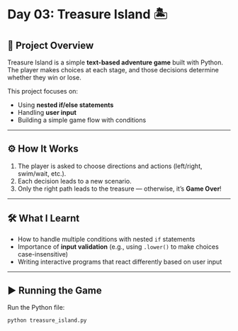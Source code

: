 # Day 03: Treasure Island 🏝️

## 📖 Project Overview
Treasure Island is a simple **text-based adventure game** built with Python.  
The player makes choices at each stage, and those decisions determine whether they win or lose.

This project focuses on:
- Using **nested if/else statements**
- Handling **user input**
- Building a simple game flow with conditions

---

## ⚙️ How It Works
1. The player is asked to choose directions and actions (left/right, swim/wait, etc.).
2. Each decision leads to a new scenario.
3. Only the right path leads to the treasure — otherwise, it’s **Game Over**!

---

## 🛠️ What I Learnt
- How to handle multiple conditions with nested `if` statements
- Importance of **input validation** (e.g., using `.lower()` to make choices case-insensitive)
- Writing interactive programs that react differently based on user input

---

## ▶️ Running the Game
Run the Python file:

```bash
python treasure_island.py
